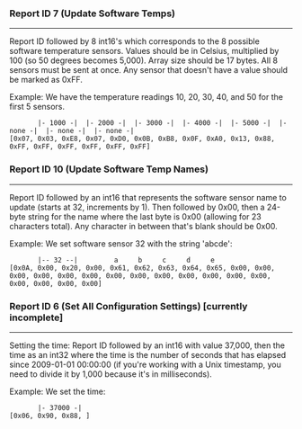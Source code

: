 ### Report ID 7 (Update Software Temps)
-----------
Report ID followed by 8 int16's which corresponds to the 8 possible software temperature sensors. Values should be in
Celsius, multiplied by 100 (so 50 degrees becomes 5,000). Array size should be 17 bytes. All 8 sensors must be sent
at once. Any sensor that doesn't have a value should be marked as 0xFF.

Example: We have the temperature readings 10, 20, 30, 40, and 50 for the first 5 sensors.

```
       |- 1000 -|  |- 2000 -|  |- 3000 -|  |- 4000 -|  |- 5000 -|  |- none -|  |- none -|  |- none -|
[0x07, 0x03, 0xE8, 0x07, 0xD0, 0x0B, 0xB8, 0x0F, 0xA0, 0x13, 0x88, 0xFF, 0xFF, 0xFF, 0xFF, 0xFF, 0xFF]
```

### Report ID 10 (Update Software Temp Names)
------------
Report ID followed by an int16 that represents the software sensor name to update (starts at 32, increments by 1). Then
followed by 0x00, then a 24-byte string for the name where the last byte is 0x00 (allowing for 23 characters total). Any
character in between that's blank should be 0x00.

Example: We set software sensor 32 with the string 'abcde':

```
       |-- 32 --|         a     b     c     d     e
[0x0A, 0x00, 0x20, 0x00, 0x61, 0x62, 0x63, 0x64, 0x65, 0x00, 0x00, 0x00, 0x00, 0x00, 0x00, 0x00, 0x00, 0x00, 0x00, 0x00, 0x00, 0x00, 0x00, 0x00, 0x00, 0x00]
```

### Report ID 6 (Set All Configuration Settings) [currently incomplete]
-----------------------
Setting the time: Report ID followed by an int16 with value 37,000, then the time as an int32 where the time is the
number of seconds that has elapsed since 2009-01-01 00:00:00 (if you're working with a Unix timestamp, you need to
divide it by 1,000 because it's in milliseconds).

Example: We set the time:

```
       |- 37000 -|
[0x06, 0x90, 0x88, ]
```
